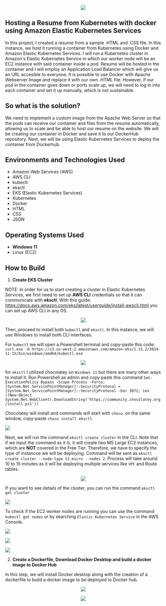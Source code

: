<p align="center">
  <img src="https://i.imgur.com/MDJUGvO.png" 
</p>
  
##  Hosting a Resume from Kubernetes with docker using Amazon Elastic Kubernetes Services 

In this project, I created a resume from a sample .HTML and .CSS file. In this instance, we host it running a container from Kubernetes using Docker and Amazon Elastic Kubernetes Services. I will run a Kubernetes cluster in Amazon's Elastic Kubernetes Service in which our worker node will be an EC2 instance with said container inside a pod. Resume will be hosted in the container  and I will employ an Application Load Balancer which will give us an URL accesible to everyone. It is possible to use Docker with Apache Webserver Image and replace it with our own .HTML file. However, if our pod in the container goes down or ports scale up, we will need to log in into each container and set it up manually, which is not sustainable.
##  So what is the solution?

We need to implement a custom image from the Apache Web Server so that the pods can receive our container and files from the resume automatically, allowing us to scale and be able to host our resume on the website. We will be creating our container in Docker and save it to our DockerHub repository. Next, we will be using Elastic Kubernetes Services to deploy the container from Dockerhub. 


<h2>Environments and Technologies Used</h2>

  - Amazon Web Services (AWS)
  - AWS CLI
  - kubectl
  - eksctl
  - EKS (Elastic Kubernetes Services) 
  - Kubernetes
  - Docker
  - HTML
  - CSS
  - JSON
    
  

<h2>Operating Systems Used</h2>

- **Windows 11**
- Linux (EC2)

<h2>How to Build</h2>

1. **Create EKS Cluster**
   
  NOTE: In order for us to start creating a cluster in Elastic Kubernetes Services, we first need to set up __AWS CLI__ credentials so that it can communicate with **eksctl**. With this guide: https://docs.aws.amazon.com/eks/latest/userguide/install-awscli.html you can set up AWS CLI in any OS.

  <p align="center">
  <img src="https://i.imgur.com/720Htdt.png" 
</p>

Then, proceed to install both `kubectl` and `eksctl`. In this instance, we will use Windows to install both CLI interfaces. 

For `kubectl` we will open a Powershell terminal and copy-paste this code: `curl.exe -O https://s3.us-west-2.amazonaws.com/amazon-eks/1.31.2/2024-11-15/bin/windows/amd64/kubectl.exe`
  <p align="center">
  <img src="https://i.imgur.com/6UyorUW.png" 
</p>

 for `eksctl` I utilized chocolatey on `Windows 11` but there are many other ways to install it. Run Powershell as admin and copy paste this command `Set-ExecutionPolicy Bypass -Scope Process -Force; [System.Net.ServicePointManager]::SecurityProtocol = [System.Net.ServicePointManager]::SecurityProtocol -bor 3072; iex ((New-Object System.Net.WebClient).DownloadString('https://community.chocolatey.org/install.ps1'))`

 Chocolatey will install and commands will start with `choco`. on the same window, copy-paste `choco install eksctl`.
 <p align="left">
  <img src="https://i.imgur.com/nTe2Ece.png" 
</p>

Next, we will run the command `eksctl create cluster` in the CLI. Note that if we input the command as it is, it will create two M5 Large EC2 instances, which are **NOT** covered in the Free Tier. Therefore, we have to specify the type of instancce we will be deploying. Command will be sent as `eksctl create cluster --node-type t2.micro --nodes 2`. Process will take around 10 to 15 minutes as it will be deploying multiple services like `VPC` and Route tables.

<p align="center">
  <img src="https://i.imgur.com/v72uPKW.png" 
</p>

If you want to see details of the cluster, you can run the command `eksctl get cluster`
 
 <p align="left">
  <img src="https://i.imgur.com/kvT29S2.png" 
</p>

To check if the EC2 worker nodes are running you can use the command `kubectl get nodes` or by searching `Elastic Kubernetes Service` in the AWS Console.
 <p align="left">
  <img src="https://i.imgur.com/9DS3QKD.png" 
</p>
 <p align="left">
  <img src="https://i.imgur.com/gHv86lN.png" 
</p>
  <p align="left">
  <img src="https://i.imgur.com/lJW3NRA.png" 
</p>

 
   
2. **Create a Dockerfile, Download Docker Desktop and build a docker image to Docker Hub**

In this step, we will install Docker desktop along with the creation of a dockerfile to build a docker image to be deployed to Docker hub.
 <p align="center">
  <img src="https://i.imgur.com/K4LxElf.png" 
</p>
<p align="center">
  <img src="https://i.imgur.com/K4LxElf.png" 
</p>
 

